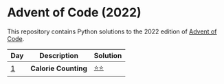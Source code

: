 # Advent of Code (2022)
This repository contains Python solutions to the 2022 edition of [Advent of Code](https://adventofcode.com/2021). 

| Day | Description | Solution |
| --- | -------| -----| 
| [1](https://adventofcode.com/2022/day/1) | **Calorie Counting** | [:star::star:](https://github.com/IAjimi/AdventOfCode/blob/master/2022/AOC01.py) | 
